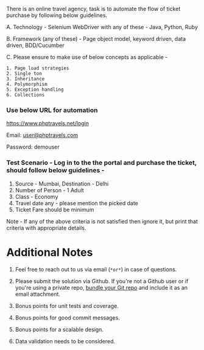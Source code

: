 There is an online travel agency, task is to automate the flow of ticket purchase by following below guidelines.

A. Technology - Selenium WebDriver with any of these - Java, Python, Ruby

B. Framework (any of these) - Page object model, keyword driven, data driven, BDD/Cucumber 

C. Please ensure to make use of below concepts as applicable -

	1. Page load strategies
	2. Single ton
	3. Inheritance
	4. Polymorphism
	5. Exception handling
	6. Collections


### Use below URL for automation
https://www.phptravels.net/login

Email: user@phptravels.com

Password: demouser


### Test Scenario - Log in to the the portal and purchase the ticket, should follow below guidelines -
1. Source - Mumbai, Destination - Delhi
2. Number of Person - 1 Adult 
3. Class - Economy 
4. Travel date any - please mention the picked date 
5. Ticket Fare should be minimum

Note - If any of the above criteria is not satisfied then ignore it, but print that criteria with appropriate details. 

# Additional Notes

1. Feel free to reach out to us via email (`` *or* ``) in case of questions.

2. Please submit the solution via Github. If you're not a Github user or if you're using a private repo, [bundle your Git repo](https://git-scm.com/book/en/v2/Git-Tools-Bundling) and include it as an email attachment.

3. Bonus points for unit tests and coverage.

4. Bonus points for good commit messages.

5. Bonus points for a scalable design.

6. Data validation needs to be considered.
